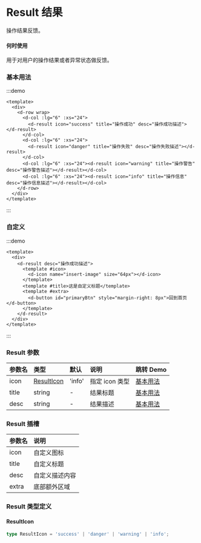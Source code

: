 # Result 结果

操作结果反馈。

#### 何时使用

用于对用户的操作结果或者异常状态做反馈。

### 基本用法

:::demo

```vue
<template>
  <div>
    <d-row wrap>
      <d-col :lg="6" :xs="24">
        <d-result icon="success" title="操作成功" desc="操作成功描述"></d-result>
      </d-col>
      <d-col :lg="6" :xs="24">
        <d-result icon="danger" title="操作失败" desc="操作失败描述"></d-result>
      </d-col>
      <d-col :lg="6" :xs="24"><d-result icon="warning" title="操作警告" desc="操作警告描述"></d-result></d-col>
      <d-col :lg="6" :xs="24"><d-result icon="info" title="操作信息" desc="操作信息描述"></d-result></d-col>
    </d-row>
  </div>
</template>
```

:::

### 自定义

:::demo

```vue
<template>
  <div>
    <d-result desc="操作成功描述">
      <template #icon>
        <d-icon name="insert-image" size="64px"></d-icon>
      </template>
      <template #title>这是自定义标题</template>
      <template #extra>
        <d-button id="primaryBtn" style="margin-right: 8px">回到首页</d-button>
      </template>
    </d-result>
  </div>
</template>
```

:::

### Result 参数

| 参数名  | 类型                      | 默认   | 说明           | 跳转 Demo             |
| :----- | :------------------------- | :------ | :-------------- | :--------------------- |
| icon  | [ResultIcon](#resulticon) | 'info' | 指定 icon 类型 | [基本用法](#基本用法) |
| title | string                    | -      | 结果标题       | [基本用法](#基本用法) |
| desc  | string                    | -      | 结果描述       | [基本用法](#基本用法) |

### Result 插槽

| 参数名 | 说明           |
| :----- | :------------- |
| icon   | 自定义图标     |
| title  | 自定义标题     |
| desc   | 自定义描述内容 |
| extra  | 底部额外区域   |

### Result 类型定义

#### ResultIcon

```ts
type ResultIcon = 'success' | 'danger' | 'warning' | 'info';
```
